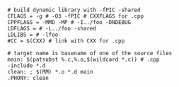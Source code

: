 
```

# build dynamic library with -fPIC -shared
CFLAGS = -g # -O3 -fPIC # CXXFLAGS for .cpp
CPPFLAGS = -MMD -MP # -I../foo -DNDEBUG
LDFLAGS = # -L../foo -shared
LDLIBS = # -lfoo
#CC = $(CXX) # link with CXX for .cpp

# target name is basename of one of the source files
main: $(patsubst %.c,%.o,$(wildcard *.c)) # .cpp
-include *.d
clean: ; $(RM) *.o *.d main
.PHONY: clean

```


<!--
This is a ✨ _special_ ✨ repository because its `README.md` (this file) appears on your GitHub profile.

Here are some ideas to get you started:

- 🔭 I’m currently working on ...
- 🌱 I’m currently learning ...
- 👯 I’m looking to collaborate on ...
- 🤔 I’m looking for help with ...
- 💬 Ask me about ...
- 📫 How to reach me: ...
- 😄 Pronouns: ...
- ⚡ Fun fact: ...
-->
